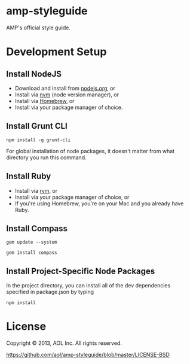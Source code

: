 amp-styleguide
==============

AMP's official style guide.

Development Setup
=================

Install NodeJS
--------------

* Download and install from [nodejs.org](http://nodejs.org), or
* Install via [nvm](https://github.com/creationix/nvm) (node version manager), or
* Install via [Homebrew](http://mxcl.github.io/homebrew/), or
* Install via your package manager of choice.

Install Grunt CLI
-----------------

`npm install -g grunt-cli`

For global installation of node packages, it doesn't matter from what directory you run this command.

Install Ruby
------------

* Install via [rvm](https://github.com/wayneeseguin/rvm), or
* Install via your package manager of choice, or
* If you're using Homebrew, you're on your Mac and you already have Ruby.

Install Compass
---------------

`gem update --system`

`gem install compass`

Install Project-Specific Node Packages
--------------------------------------

In the project directory, you can install all of the dev dependencies specified in package.json by typing

`npm install`

License
=======

Copyright © 2013, AOL Inc. All rights reserved.

https://github.com/aol/amp-styleguide/blob/master/LICENSE-BSD
